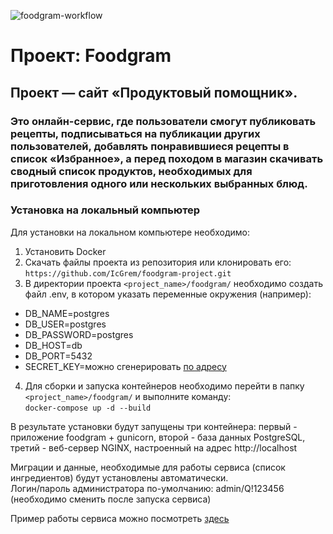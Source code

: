 ![foodgram-workflow](https://github.com/IcGrem/foodgram-project/workflows/foodgram-workflow/badge.svg)


# Проект: Foodgram  
## Проект — сайт «Продуктовый помощник».  
### Это онлайн-сервис, где пользователи смогут публиковать рецепты, подписываться на публикации других пользователей, добавлять понравившиеся рецепты в список «Избранное», а перед походом в магазин скачивать сводный список продуктов, необходимых для приготовления одного или нескольких выбранных блюд.  

### Установка на локальный компьютер
Для установки на локальном компьютере необходимо:
1. Установить Docker
2. Скачать файлы проекта из репозитория или клонировать его:
```https://github.com/IcGrem/foodgram-project.git```
3. В директории проекта `<project_name>/foodgram/` необходимо создать файл .env, в котором указать переменные окружения (например):
- DB_NAME=postgres
- DB_USER=postgres
- DB_PASSWORD=postgres
- DB_HOST=db
- DB_PORT=5432
- SECRET_KEY=можно сгенерировать [по адресу](https://djecrety.ir)

4. Для сборки и запуска контейнеров необходимо перейти в папку `<project_name>/foodgram/` и выполните команду:  
    ```docker-compose up -d --build```

В результате установки будут запущены три контейнера: первый - приложение foodgram + gunicorn, второй - база данных PostgreSQL, третий - веб-сервер NGINX, настроенный на адрес http://localhost  

Миграции и данные, необходимые для работы сервиса (список ингредиентов) будут установлены автоматически.  
Логин/пароль администратора по-умолчанию: admin/Q!123456 (необходимо сменить после запуска сервиса)

Пример работы сервиса можно посмотреть [здесь](http://84.201.179.105:8080)